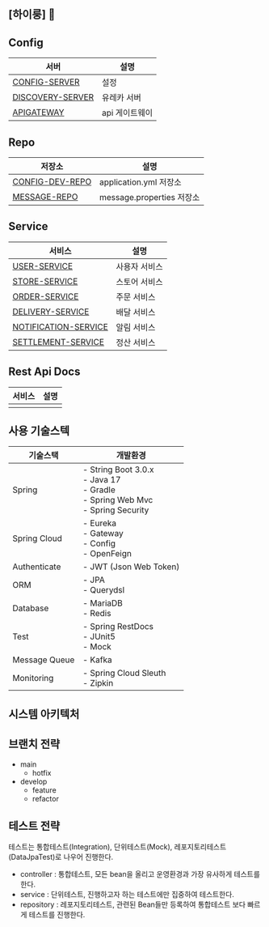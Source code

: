 ## [하이룽] 👋

<!--


**Here are some ideas to get you started:**

🙋‍♀️ A short introduction - what is your organization all about?
🌈 Contribution guidelines - how can the community get involved?
👩‍💻 Useful resources - where can the community find your docs? Is there anything else the community should know?
🍿 Fun facts - what does your team eat for breakfast?
🧙 Remember, you can do mighty things with the power of [Markdown](https://docs.github.com/github/writing-on-github/getting-started-with-writing-and-formatting-on-github/basic-writing-and-formatting-syntax)
-->

<!-- ## Client Server
| 서버 | 설명 |
| --- | --- |
| [JEEOK-CLIENT-VUE](https://github.com/heechul90/project-jeeok/tree/main/jeeok-client-vue) | Front end 서버 |

## API Gateway Server
| 서버 | 설명 |
| --- | --- |
| [APIGATEWAY-SERVER](https://github.com/heechul90/project-jeeok/tree/main/apigateway-server) | 모든 요청을 통과하는 API 라우팅 서버 |

## Config Server
| 서버 | 설명 |
| --- | --- |
| [CONFIG-SERVER](https://github.com/heechul90/project-jeeok/tree/main/config-server) | 각 서버의 application.yml을 관리하는 서버 |
-->

## Config
| 서버 | 설명 |
| --- | --- |
| [CONFIG-SERVER](https://github.com/woorinpang/config-server) | 설정 |
| [DISCOVERY-SERVER](https://github.com/woorinpang/discovery-server) | 유레카 서버 |
| [APIGATEWAY](https://github.com/woorinpang/apigateway) | api 게이트웨이 |

## Repo
| 저장소 | 설명 |
| --- | --- |
| [CONFIG-DEV-REPO](https://github.com/woorinpang/config-repo) | application.yml 저장소 |
| [MESSAGE-REPO](https://github.com/woorinpang/messages-repo) | message.properties 저장소 |


## Service
| 서비스 | 설명 |
| --- | --- |
| [USER-SERVICE](https://github.com/woorinpang/user-service) | 사용자 서비스 |
| [STORE-SERVICE](https://github.com/woorinpang/store-service) | 스토어 서비스 |
| [ORDER-SERVICE](https://github.com/woorinpang/order-service) | 주문 서비스 |
| [DELIVERY-SERVICE]() | 배달 서비스 |
| [NOTIFICATION-SERVICE]() | 알림 서비스 | 
| [SETTLEMENT-SERVICE](https://github.com/woorinpang/settlement-service) | 정산 서비스 | 

## Rest Api Docs
| 서비스 | 설명 |
| --- | --- |
|  |  |

## 사용 기술스텍
| 기술스택 | 개발환경 |
| --- | --- |
| Spring | - String Boot 3.0.x </br> - Java 17 </br> - Gradle </br> - Spring Web Mvc </br> - Spring Security |
| Spring Cloud | - Eureka </br> - Gateway </br> - Config </br> - OpenFeign |
| Authenticate | - JWT (Json Web Token) |
| ORM | - JPA </br> - Querydsl |
| Database | - MariaDB </br> - Redis |
| Test | - Spring RestDocs </br> - JUnit5 </br> - Mock |
| Message Queue | - Kafka |
| Monitoring | - Spring Cloud Sleuth </br> - Zipkin |


## 시스템 아키텍처

## 브랜치 전략
- main
  - hotfix
- develop
  - feature
  - refactor

## 테스트 전략
테스트는 통합테스트(Integration), 단위테스트(Mock), 레포지토리테스트(DataJpaTest)로 나우어 진행한다.
- controller : 통합테스트, 모든 bean을 올리고 운영환경과 가장 유사하게 테스트를 한다.
- service : 단위테스트, 진행하고자 하는 테스트에만 집중하여 테스트한다.
- repository : 레포지토리테스트, 관련된 Bean들만 등록하여 통합테스트 보다 빠르게 테스트를 진행한다.

  
